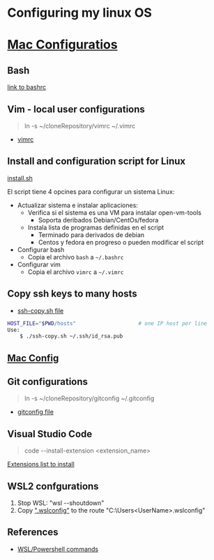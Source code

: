 # Configuring my linux OS

# [Mac Configuratios](mac_conf.md)

## Bash

[link to bashrc](bashrc)

## Vim - local user configurations

> ln -s ~/cloneRepository/vimrc ~/.vimrc

- [vimrc](vimrc)

## Install and configuration script for Linux

[install.sh](install.sh)

El script tiene 4 opcines para configurar un sistema Linux:

- Actualizar sistema e instalar aplicaciones:
  - Verifica si el sistema es una VM para instalar open-vm-tools
    - Soporta deribados Debian/CentOs/fedora
  - Instala lista de programas definidas en el script
    - Terminado para derivados de debian
    - Centos y fedora en progreso o pueden modificar el script
- Configurar bash
  - Copia el archivo `bash` a `~/.bashrc`
- Configurar vim
  - Copia el archivo `vimrc` a `~/.vimrc`

## Copy ssh keys to many hosts

- [ssh-copy.sh file](ssh-copy.sh)

```bash
HOST_FILE="$PWD/hosts"                    # one IP host per line
Use:
    $ ./ssh-copy.sh ~/.ssh/id_rsa.pub
```
## [Mac Config](./mac_conf.md)

## Git configurations

> ln -s ~/cloneRepository/gitconfig ~/.gitconfig

- [gitconfig file](gitconfig)

## Visual Studio Code

> code --install-extension <extension_name>

[Extensions list to install](./code-list-extensions.md)

## WSL2 confgurations

1. Stop WSL:  "wsl --shoutdown"
2. Copy [".wslconfig"](.wslconfig) to the route "C:\Users\<UserName>\.wslconfig"

## References

- [WSL/Powershell commands](wsl.md)
